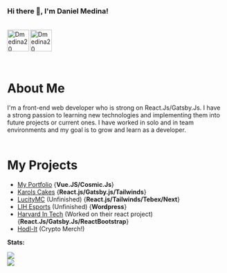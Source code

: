 ### Hi there 👋, I'm Daniel Medina!

<br/>
<a href="https://www.linkedin.com/in/dannymedina007/" target="_blank" >
    <img align ="left" alt="Dmedina20 LinkedIN" width="50px" src ="https://img.icons8.com/nolan/64/linkedin.png" />
</a>
  <a href="https://www.danielmed.com" target="_blank">
    <img align ="left" alt="Dmedina20 Portfolio " width="50px" src ="https://img.icons8.com/nolan/64/resume.png" />
  </a>
  
  <br/>
  
  <br/>
  
![]()

<br/>
<h1 >About Me</h1>
I'm a front-end web developer who is strong on React.Js/Gatsby.Js. I have a strong passion to learning new technologies and implementing them into future projects or current ones. I have worked in solo and in team environments and my goal is to grow and learn as a developer.
<br/>
<br/>

<h1>My Projects</h1>

- [My Portfolio](https://www.danielmed.com) {**Vue.JS/Cosmic.Js**}
- [Karols Cakes](https://karols-cakes.netlify.app) {**React.js/Gatsby.js/Tailwinds**}
- [LucityMC](https://reactproject-f9d50.web.app) (Unfinished) {**React.js/Tailwinds/Tebex/Next**}
- [LIH Esports](https://lih.gg) (Unfinished) {**Wordpress**}
- [Harvard In Tech](https://www.harvardintechseattle.com) (Worked on their react project) {**React.Js/Gatsby.Js/ReactBootstrap**}
- [Hodl-It](https://hodl-it.store) (Crypto Merch!) 


**Stats:**  


<div align="left"><img src="https://github-profile-trophy.vercel.app/?username=Dmedina20&theme=tokyonight&count_private=true&include_all_commits"></div>
<img align="left" src="https://github-readme-stats.vercel.app/api?username=Dmedina20&show_icons=true&hide_border=true&theme=tokyonight&include_all_commits">
